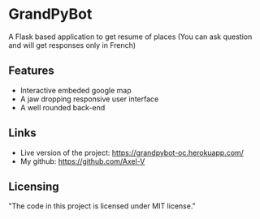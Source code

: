 # GrandPyBot

A Flask based application to get resume of places (You can ask question and will get responses only in French)


## Features

* Interactive embeded google map
* A jaw dropping responsive user interface 
* A well rounded back-end

## Links

* Live version of the project: https://grandpybot-oc.herokuapp.com/
* My github: https://github.com/Axel-V

## Licensing

"The code in this project is licensed under MIT license."
